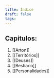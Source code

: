 ```yaml
---
title: Índice
draft: false
tags:
---
```


## Capitulos:

1. [[Arton]]
2. [[Territórios]]
3. [[Deuses]]
4. [[Bestiario]]
5. [[Personalidades]]

